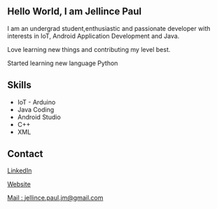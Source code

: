 ## Hello World, I am Jellince Paul

I am an undergrad student,enthusiastic and passionate developer with interests in IoT, Android Application Development and Java.

Love learning new things and contributing my level best.

Started learning new language Python

## Skills
 * IoT - Arduino
 * Java Coding
 * Android Studio
 * C++
 * XML
 
 ## Contact
 [LinkedIn](https://www.linkedin.com/in/jellince-paul-363235172/)
 
 [Website](https://www.sites.google.com/view/agent-p)
 
 [Mail : jellince.paul.jm@gmail.com](https://www.gmail.com)
 
